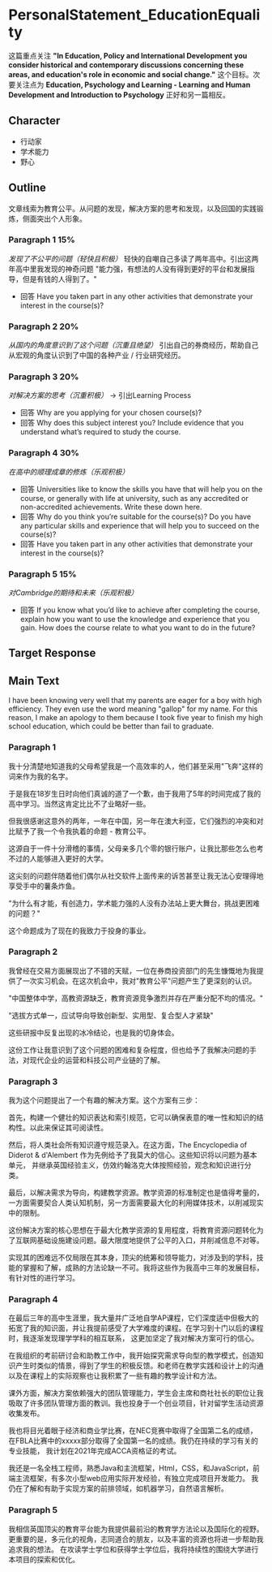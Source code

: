 # PersonalStatement_EducationEquality
这篇重点关注 **"In Education, Policy and International Development you consider historical and contemporary discussions 
concerning these areas, and education's role in economic and social change."** 这个目标。次要关注点为 **Education, Psychology 
and Learning - Learning and Human Development and Introduction to Psychology** 正好和另一篇相反。


## Character
+ 行动家
+ 学术能力
+ 野心

## Outline
文章线索为教育公平。从问题的发现，解决方案的思考和发现，以及回国的实践锻炼，侧面突出个人形象。
### Paragraph 1 15%
*发现了不公平的问题（轻快且积极）*
轻快的自嘲自己多读了两年高中。引出这两年高中里我发现的神奇问题 "能力强，有想法的人没有得到更好的平台和发展指导，但是有钱的人得到了。"
+ 回答 Have you taken part in any other activities that demonstrate your interest in the course(s)?


### Paragraph 2 20%
*从国内的角度意识到了这个问题（沉重且绝望）*
引出自己的券商经历，帮助自己从宏观的角度认识到了中国的各种产业 / 行业研究经历。

### Paragraph 3 20%
*对解决方案的思考（沉重积极）*
-> 引出Learning Process
+ 回答 Why are you applying for your chosen course(s)?
+ 回答 Why does this subject interest you? Include evidence that you understand what’s required to study the course.

### Paragraph 4 30%
*在高中的顺理成章的修炼（乐观积极）*
+ 回答 Universities like to know the skills you have that will help you on the course, or generally with life at university,
  such as any accredited or non-accredited achievements. Write these down here.
+ 回答 Why do you think you’re suitable for the course(s)? Do you have any particular skills and experience that will help you to succeed
  on the course(s)?
+ 回答 Have you taken part in any other activities that demonstrate your interest in the course(s)?


### Paragraph 5 15%
*对Cambridge的期待和未来（乐观积极）*

+ 回答 If you know what you’d like to achieve after completing the course, explain how you want to use the knowledge and experience
  that you gain. How does the course relate to what you want to do in the future?

## Target Response

## Main Text
I have been knowing very well that my parents are eager for a boy with high efficiency. They even use the word meaning "gallop" for my name. 
For this reason, I make an apology to them because I took five year to finish my high school education, which could be better than fail to graduate.


### Paragraph 1
我十分清楚地知道我的父母希望我是一个高效率的人，他们甚至采用"飞奔"这样的词来作为我的名字。

于是我在18岁生日时向他们真诚的道了一个歉，由于我用了5年的时间完成了我的高中学习。当然这肯定比比不了业略好一些。

但我很感谢这意外的两年，一年在中国，另一年在澳大利亚，它们强烈的冲突和对比赋予了我一个令我执着的命题 - 教育公平。

这源自于一件十分滑稽的事情，父母亲多几个零的银行账户，让我比那些怎么也考不过的人能够进入更好的大学。

这尖刻的问题伴随着他们偶尔从社交软件上面传来的诉苦甚至让我无法心安理得地享受手中的薯条炸鱼。

"为什么有才能，有创造力，学术能力强的人没有办法站上更大舞台，挑战更困难的问题？"

这个命题成为了现在的我致力于投身的事业。

### Paragraph 2
我曾经在交易方面展现出了不错的天赋，一位在券商投资部门的先生慷慨地为我提供了一次实习机会。在这次机会中，我对"教育公平"问题产生了更深刻的认识。

"中国整体中学，高教资源缺乏，教育资源竞争激烈并存在严重分配不均的情况。"

"选拔方式单一，应试导向导致创新型、实用型、复合型人才紧缺"

这些研报中反复出现的冰冷结论，也是我的切身体会。

这份工作让我意识到了这个问题的困难和复杂程度，但也给予了我解决问题的手法，对现代企业的运营和科技公司产业链的了解。

### Paragraph 3
我为这个问题提出了一个有趣的解决方案。这个方案有三步：

首先，构建一个健壮的知识表达和索引规范，它可以确保表意的唯一性和知识的结构性。以此来保证其可阅读性。

然后，将人类社会所有知识遵守规范录入。在这方面，The Encyclopedia of Diderot & d'Alembert 作为先例给予了我莫大的信心。这些知识将以问题为基本单元，
并继承英国经验主义，仿效约翰洛克大体按照经验，观念和知识进行分类。

最后，以解决需求为导向，构建教学资源。教学资源的标准制定也是值得考量的，一方面需要契合人类认知机制，另一方面需要最大化的利用媒体技术，以削减现实中的限制。

这份解决方案的核心思想在于最大化教学资源的复用程度，将教育资源问题转化为了互联网基础设施建设问题。最大限度地提供了公平的入口，并削减信息不对等。

实现其的困难远不仅局限在其本身，顶尖的统筹和领导能力，对涉及到的学科，技能的掌握和了解，成熟的方法论缺一不可。我将这些作为我高中三年的发展目标，有针对性的进行学习。

### Paragraph 4
在最后三年的高中生涯里，我大量并广泛地自学AP课程，它们深度适中但极大的拓宽了我的知识面，并让我提前感受了大学难度的课程。在学习到十门以后的课程时，我逐渐发现理学学科的相互联系，
这更加坚定了我对解决方案可行的信心。

在我组织的考前研讨会和助教工作中，我开始探究需求导向型的教学模式，创造知识产生时类似的情景，得到了学生的积极反馈。和老师在教学实践和设计上的沟通以及在课程上的实际观察也让我积累了一些有趣的教学设计和方法。

课外方面，解决方案依赖强大的团队管理能力，学生会主席和商社社长的职位让我吸取了许多团队管理方面的教训。我也投身于一个创业项目，针对留学生活动资源收集发布。

我也将目光着眼于经济和商业学比赛，在NEC竞赛中取得了全国第二名的成绩，在FBLA比赛中的xxxxx部分取得了全国第一名的成绩。我仍在持续的学习有关的专业技能，
我计划在2021年完成ACCA资格证的考试。

我还是一名全栈工程师，熟悉Java和主流框架，Html，CSS，和JavaScript，前端主流框架，有多次小型web应用实际开发经验，有独立完成项目开发能力。
我仍在了解和有助于实现方案的前排领域，如机器学习，自然语言解析。

### Paragraph 5
我相信英国顶尖的教育平台能为我提供最前沿的教育学方法论以及国际化的视野。更重要的是，多元化的视角，志同道合的朋友，以及丰富的资源也将进一步帮助我追求我的想法。
在攻读学士学位和获得学士学位后，我将持续性的围绕大学进行本项目的探索和优化。


